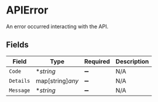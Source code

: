 # APIError

An error occurred interacting with the API.


## Fields

| Field              | Type               | Required           | Description        |
| ------------------ | ------------------ | ------------------ | ------------------ |
| `Code`             | **string*          | :heavy_minus_sign: | N/A                |
| `Details`          | map[string]*any*   | :heavy_minus_sign: | N/A                |
| `Message`          | **string*          | :heavy_minus_sign: | N/A                |